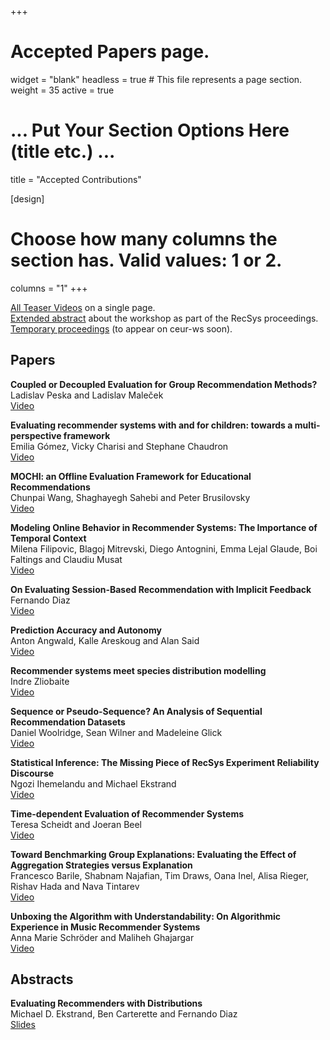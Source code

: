 +++
# Accepted Papers page.
widget = "blank"
headless = true  # This file represents a page section.
weight = 35
active = true

# ... Put Your Section Options Here (title etc.) ...
title = "Accepted Contributions"

[design]
  # Choose how many columns the section has. Valid values: 1 or 2.
  columns = "1"
+++


[All Teaser Videos](videos) on a single page.  
[Extended abstract](https://dl.acm.org/doi/10.1145/3460231.3470929) about the workshop as part of the RecSys proceedings.   
[Temporary proceedings](https://perspectives-ws.github.io/2021/proceedings/) (to appear on ceur-ws soon).

## Papers

**Coupled or Decoupled Evaluation for Group Recommendation Methods?**  
Ladislav Peska and Ladislav Maleček  
[Video](videos#coupled-or-decoupled-evaluation-for-group-recommendation-methods)

**Evaluating recommender systems with and for children: towards a multi-perspective framework**  
Emilia Gómez, Vicky Charisi and Stephane Chaudron  
[Video](videos#evaluating-recommender-systems-with-and-for-children-towards-a-multi-perspective-framework)

**MOCHI: an Offline Evaluation Framework for Educational Recommendations**  
Chunpai Wang, Shaghayegh Sahebi and Peter Brusilovsky  
[Video](videos#mochi-an-offline-evaluation-framework-for-educational-recommendations)

**Modeling Online Behavior in Recommender Systems: The Importance of Temporal Context**  
Milena Filipovic, Blagoj Mitrevski, Diego Antognini, Emma Lejal Glaude, Boi Faltings and Claudiu Musat  
[Video](videos#modeling-online-behavior-in-recommender-systems-the-importance-of-temporal-context)

**On Evaluating Session-Based Recommendation with Implicit Feedback**  
Fernando Diaz  
[Video](videos#on-evaluating-session-based-recommendation-with-implicit-feedback)

**Prediction Accuracy and Autonomy**  
Anton Angwald, Kalle Areskoug and Alan Said  
[Video](videos#prediction-accuracy-and-autonomy)

**Recommender systems meet species distribution modelling**  
Indre Zliobaite  
[Video](videos#recommender-systems-meet-species-distribution-modelling)

**Sequence or Pseudo-Sequence? An Analysis of Sequential Recommendation Datasets**  
Daniel Woolridge, Sean Wilner and Madeleine Glick  
[Video](videos#sequence-or-pseudo-sequence-an-analysis-of-sequential-recommendation-datasets)

**Statistical Inference: The Missing Piece of RecSys Experiment Reliability Discourse**  
Ngozi Ihemelandu and Michael Ekstrand  
[Video](videos#statistical-inference-the-missing-piece-of-recsys-experiment-reliability-discourse)

**Time-dependent Evaluation of Recommender Systems**  
Teresa Scheidt and Joeran Beel  
[Video](videos#time-dependent-evaluation-of-recommender-systems)

**Toward Benchmarking Group Explanations: Evaluating the Effect of Aggregation Strategies versus Explanation**  
Francesco Barile, Shabnam Najafian, Tim Draws, Oana Inel, Alisa Rieger, Rishav Hada and Nava Tintarev  
[Video](videos#toward-benchmarking-group-explanations-evaluating-the-effect-of-aggregation-strategies-versus-explanation)


**Unboxing the Algorithm with Understandability: On Algorithmic Experience in Music Recommender Systems**  
Anna Marie Schröder and Maliheh Ghajargar  
[Video](videos#unboxing-the-algorithm-with-understandability-on-algorithmic-experience-in-music-recommender-systems)

## Abstracts

**Evaluating Recommenders with Distributions**  
Michael D. Ekstrand, Ben Carterette and Fernando Diaz  
[Slides](slides/PERSPECTIVES2021_evaluating_with_distributions.pdf)

